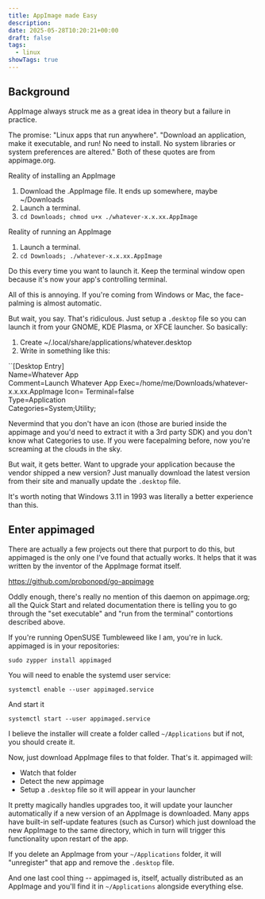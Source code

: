 ```yaml
---
title: AppImage made Easy
description: 
date: 2025-05-28T10:20:21+00:00
draft: false
tags:
  - linux
showTags: true
---
```

## Background

AppImage always struck me as a great idea in theory but a failure in practice.

The promise:  "Linux apps that run anywhere".  "Download an application, make it executable, and run! No need to install. No system libraries or system preferences are altered."  Both of these quotes are from appimage.org.

Reality of installing an AppImage

1. Download the .AppImage file. It ends up somewhere, maybe ~/Downloads
2. Launch a terminal.  
3. `cd Downloads; chmod u+x ./whatever-x.x.xx.AppImage`

Reality of running an AppImage

1. Launch a terminal.
2. `cd Downloads; ./whatever-x.x.xx.AppImage`

Do this every time you want to launch it. Keep the terminal window open because it's now your app's controlling terminal.  

All of this is annoying. If you're coming from Windows or Mac, the face-palming is almost automatic.

But wait, you say. That's ridiculous. Just setup a `.desktop` file so you can launch it from your GNOME, KDE Plasma, or XFCE launcher.   So basically:

1. Create ~/.local/share/applications/whatever.desktop
2. Write in something like this:

``[Desktop Entry]  
Name=Whatever App  
Comment=Launch Whatever App
Exec=/home/me/Downloads/whatever-x.x.xx.AppImage
Icon=
Terminal=false  
Type=Application  
Categories=System;Utility;

Nevermind  that you don't have an icon (those are buried inside the appimage and you'd need to extract it with a 3rd party SDK) and you don't know what Categories to use.   If you were facepalming before, now you're screaming at the clouds in the sky.

But wait, it gets better. Want to upgrade your application because the vendor shipped a new version? Just manually download the latest version from their site and manually update the `.desktop` file.

It's worth noting that Windows 3.11 in 1993 was literally a better experience than this. 


## Enter appimaged

There are actually a few projects out there that purport to do this, but appimaged is the only one I've found that actually works. It helps that it was written by the inventor of the AppImage format itself.

https://github.com/probonopd/go-appimage

Oddly enough, there's really no mention of this daemon on appimage.org; all the Quick Start and related documentation there is telling you to go through the "set executable" and "run from the terminal" contortions described above. 

If you're running OpenSUSE Tumbleweed like I am, you're in luck. appimaged is in your repositories:

`sudo zypper install appimaged`

You will need to enable the systemd user service:

`systemctl enable --user appimaged.service`

And start it

`systemctl start --user appimaged.service`

I believe the installer will create a folder called `~/Applications` but if not, you should create it.

Now, just download AppImage files to that folder. That's it. appimaged will:

* Watch that folder
* Detect the new appimage
* Setup a `.desktop` file so it will appear in your launcher

It pretty magically handles upgrades too, it will update your launcher automatically if a new version of an AppImage is downloaded. Many apps have built-in self-update features (such as Cursor) which just download the new AppImage to the same directory, which in turn will trigger this functionality upon restart of the app.

If you delete an AppImage from your `~/Applications` folder, it will "unregister" that app and remove the `.desktop` file. 

And one last cool thing -- appimaged is, itself, actually distributed as an AppImage and you'll find it in `~/Applications` alongside everything else.  


